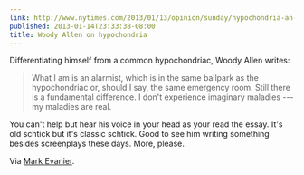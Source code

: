 ```yaml
---
link: http://www.nytimes.com/2013/01/13/opinion/sunday/hypochondria-an-inside-look.html
published: 2013-01-14T23:33:38-08:00
title: Woody Allen on hypochondria
---
```

Differentiating himself from a common hypochondriac, Woody Allen writes:

> What I am is an alarmist, which is in the same ballpark as the hypochondriac or, should I say, the same emergency room. Still there is a fundamental difference. I don't experience imaginary maladies --- my maladies are real.

You can't help but hear his voice in your head as your read the essay. It's old schtick but it's classic schtick. Good to see him writing something besides screenplays these days. More, please.

Via [Mark Evanier](http://www.newsfromme.com/2013/01/13/recommended-reading-1608/).
